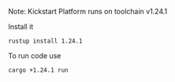 Note: Kickstart Platform runs on toolchain v1.24.1

Install it

```shell
rustup install 1.24.1
```

To run code use

```shell
cargo +1.24.1 run
```
